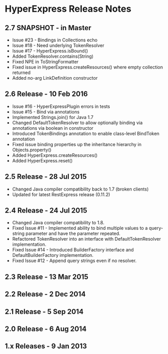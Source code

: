 HyperExpress Release Notes
==========================
2.7 SNAPSHOT - in Master
------------------------
* Issue #23 - Bindings in Collections echo
* Issue #18 - Need underlying TokenResolver
* Issue #17 - HyperExpress.isBound()
* Added TokenResolver.contains(String)
* Fixed NPE in ToStringFormatter
* Fixed issue in HyperExpress.createResources() where empty collection returned
* Added no-arg LinkDefinition constructor

2.6 Release - 10 Feb 2016
-------------------------
* Issue #16 - HyperExpressPlugin errors in tests
* Issue #15 - Bind via annotations
* Implemented Strings.join() for Java 1.7
* Changed DefaultTokenResolver to allow optionally binding via annotations via boolean in constructor
* Introduced TokenBindings annotation to enable class-level BindToken annotation
* Fixed issue binding properties up the inheritance hierarchy in Objects.property()
* Added HyperExpress.createResources()
* Added HyperExpress.reset()

2.5 Release - 28 Jul 2015
-------------------------
* Changed Java compiler compatibility back to 1.7 (broken clients)
* Updated for latest RestExpress release (0.11.2)

2.4 Release - 24 Jul 2015
-------------------------
* Changed Java compiler compatibility to 1.8.
* Fixed Issue #11 - Implemented ability to bind multiple values to a query-string parameter and have the parameter repeated.
* Refactored TokenResolver into an interface with DefaultTokenResolver implementation.
* Fixed Issue #14 - Introduced BuilderFactory interface and DefaultBuilderFactory implementation.
* Fixed Issue #12 - Append query strings even if no resolver.

2.3 Release - 13 Mar 2015
-------------------------


2.2 Release - 2 Dec 2014
------------------------


2.1 Release - 5 Sep 2014
------------------------


2.0 Release - 6 Aug 2014
------------------------


1.x Releases - 9 Jan 2013
-------------------------
